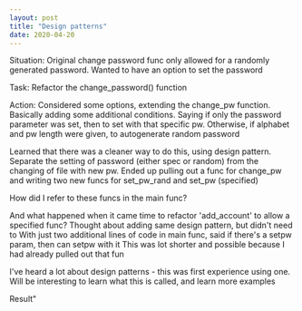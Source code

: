 ```yaml
---
layout: post
title: "Design patterns"
date: 2020-04-20
---
```


Situation: Original change password func only allowed for a randomly generated password. Wanted to have an option to set the password

Task: Refactor the change_password() function

Action: Considered some options, extending the change_pw function. Basically adding some additional conditions. Saying if only the password parameter was set, then to set with that specific pw. Otherwise, if alphabet and pw length were given, to autogenerate random password

Learned that there was a cleaner way to do this, using design pattern. 
Separate the setting of password (either spec or random) from the changing of file with new pw. Ended up pulling out a func for change_pw and writing two new funcs for set_pw_rand and set_pw (specified)

How did I refer to these funcs in the main func? 

And what happened when it came time to refactor 'add_account' to allow a specified func? 
   Thought about adding same design pattern, but didn't need to 
   With just two additional lines of code in main func, said if there's a setpw param, then can setpw with it
   This was lot shorter and possible because I had already pulled out that fun
   
I've heard a lot about design patterns - this was first experience using one. Will be interesting to learn what this is called, and learn more examples

Result"